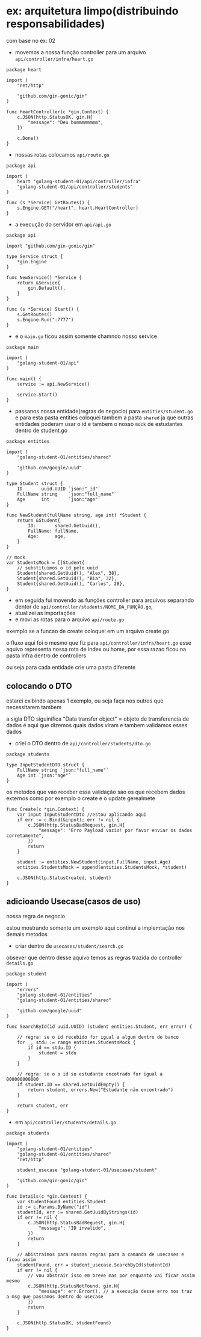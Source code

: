 # ex: arquitetura limpo(distribuindo responsabilidades)

com base no ex: 02 

- movemos a nossa função controller para um arquivo `api/controller/infra/heart.go`

```golang
package heart

import (
	"net/http"

	"github.com/gin-gonic/gin"
)

func HeartController(c *gin.Context) {
	c.JSON(http.StatusOK, gin.H{
		"message": "Deu bommmmmmmm",
	})

	c.Done()
}
```

- nossas rotas colocamos `api/route.go`

```golang
package api

import (
	heart "golang-student-01/api/controller/infra"
	"golang-student-01/api/controller/students"
)

func (s *Service) GetRoutes() {
	s.Engine.GET("/heart", heart.HeartController)
}
```

- a execução do servidor em `api/api.go`

```golang
package api

import "github.com/gin-gonic/gin"

type Service struct {
	*gin.Engine
}

func NewService() *Service {
	return &Service{
		gin.Default(),
	}
}

func (s *Service) Start() {
	s.GetRoutes()
	s.Engine.Run(":7777")
}
```

- e o `main.go` ficou assim somente chamndo nosso service

```golang
package main

import (
	"golang-student-01/api"
)

func main() {
	service := api.NewService()

	service.Start()
}
```

- passanos nossa entidade(regras de negocio) para `entities/student.go` e para esta pasta entities coloquei tambem a pasta `shared` ja que outras entidades poderam usar o id e tambem o nosso `mock` de estudantes dentro de student.go

```golang
package entities

import (
	"golang-student-01/entities/shared"

	"github.com/google/uuid"
)

type Student struct {
	ID       uuid.UUID `json:"_id"`
	FullName string    `json:"full_name"`
	Age      int       `json:"age"`
}

func NewStudent(fullName string, age int) *Student {
	return &Student{
		ID:       shared.GetUuid(),
		FullName: fullName,
		Age:      age,
	}
}

// mock
var StudentsMock = []Student{
	// substituimos o id pelo uuid
	Student{shared.GetUuid(), "Alex", 38},
	Student{shared.GetUuid(), "Bia", 32},
	Student{shared.GetUuid(), "Carlos", 28},
}
```
- em seguida fui movendo as funções controller para arquivos separando  dentor de `api/controller/students/NOME_DA_FUNÇÃO.go`, 
- atualizei as importações 
- e movi as rotas para o arquivo `api/route.go`

exemplo se a funcao de create coloquei em um arquivo create.go

o fluxo aqui foi o mesmo que fiz para `api/controller/infra/heart.go` esse aquivo representa nossa rota de index ou home, por essa razao ficou na pasta infra dentro de controllers

ou seja para cada entidade crie uma pasta diferente


## colocando o DTO

estarei exibindo apenas 1 exemplo, ou seja faça nos outros que necessitarem tambem

a sigla DTO siguinifica "Data transfer object" = objeto de transferencia de dados
é aqui que dizemos quais dados viram e tambem validamos esses dados

- criei o DTO dentro de `api/controller/students/dto.go`
```golang
package students

type InputStudentDTO struct {
	FullName string `json:"full_name"`
	Age int `json:"age"`
}
```

os metodos que vao receber essa validação sao os que recebem dados externos como por exemplo o create e o update gerealmete


```golang
func Create(c *gin.Context) {
	var input InputStudentDto //estou aplicando aqui
	if err := c.Bind(&input); err != nil {
		c.JSON(http.StatusBadRequest, gin.H{
			"message": "Erro Payload vazio! por favor enviar os dados corretamente",
		})
		return
	}

	student := entities.NewStudent(input.FullName, input.Age)
	entities.StudentsMock = append(entities.StudentsMock, *student)

	c.JSON(http.StatusCreated, student)
}
```

## adicioando Usecase(casos de uso)
nossa regra de negocio

estou mostrando somente um exemplo aqui continui a implemtação nos demais metodos

- criar dentro de `usecases/student/search.go`

obsever que dentro desse aquivo temos as regras trazida do controller `details.go`

```golang
package student

import (
	"errors"
	"golang-student-01/entities"
	"golang-student-01/entities/shared"

	"github.com/google/uuid"
)

func SearchById(id uuid.UUID) (student entities.Student, err error) {

	// regra: se o id recebido for igual a algum dentro do banco
	for _, stdu := range entities.StudentsMock {
		if id == stdu.ID {
			student = stdu
		}
	}

	// regra: se o o id so estudante encotrado for igual a 000000000000
	if student.ID == shared.GetUuidEmpty() {
		return student, errors.New("Estudante não encontrado")
	}

	return student, err
}
```

- em `api/controller/students/details.go`

```golang
package students

import (
	"golang-student-01/entities"
	"golang-student-01/entities/shared"
	"net/http"

	student_usecase "golang-student-01/usecases/student"

	"github.com/gin-gonic/gin"
)

func Details(c *gin.Context) {
	var studentFound entities.Student
	id := c.Params.ByName("id")
	studentId, err := shared.GetUuidByStrings(id)
	if err != nil {
		c.JSON(http.StatusBadRequest, gin.H{
			"message": "ID invalido",
		})
		return
	}

	// abistraimos para nossas regras para a camanda de usecases e ficou assim
	studentFound, err = student_usecase.SearchById(studentId)
	if err != nil {
		// vou abstrair isso em breve mas por enquanto vai ficar assim mesmo
		c.JSON(http.StatusNotFound, gin.H{
			"message": err.Error(), // a execução desse erro nos traz a msg que passamos dentro do usecase
		})
		return
	}

	c.JSON(http.StatusOK, studentFound)
}
```